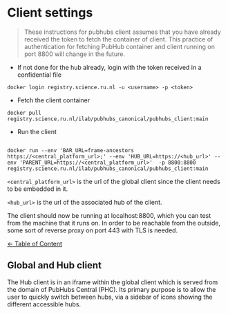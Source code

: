 # Client settings

> These instructions for pubhubs client assumes that you have already received the token to fetch the container of client. This practice of authentication for fetching PubHub container and client running on port 8800 will change in the future.

- If not done for the hub already, login with the token received in a confidential file

```shell
docker login registry.science.ru.nl -u <username> -p <token>
```

- Fetch the client container

```shell
docker pull registry.science.ru.nl/ilab/pubhubs_canonical/pubhubs_client:main
```

- Run the client

```shell

docker run --env 'BAR_URL=frame-ancestors https://<central_platform_url>;' --env 'HUB_URL=https://<hub_url>' --env 'PARENT_URL=https://<central_platform_url>'  -p 8800:8800 registry.science.ru.nl/ilab/pubhubs_canonical/pubhubs_client:main
```

`<central_platform_url>` is the url of the global client since the client needs to be embedded in it.

`<hub_url>` is the url of the associated hub of the client.

The client should now be running at localhost:8800, which you can test from the machine that it runs on. In order to be reachable from the outside, some sort of reverse proxy on port 443 with TLS is needed.

[&larr; Table of Content](../README.md)

## Global and Hub client
The Hub client is in an iframe within the global client which is served from the domain of PubHubs Central (PHC). Its primary purpose is to allow the user to quickly switch between hubs, via a sidebar of icons showing the different accessible hubs. 